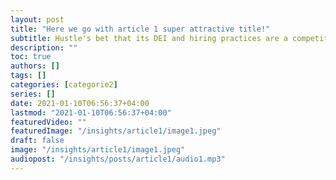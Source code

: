 ```yaml
---
layout: post
title: "Here we go with article 1 super attractive title!"
subtitle: Hustle's bet that its DEI and hiring practices are a competitive advantage.
description: ""
toc: true
authors: []
tags: []
categories: [categorie2]
series: []
date: 2021-01-10T06:56:37+04:00
lastmod: "2021-01-10T06:56:37+04:00"
featuredVideo: ""
featuredImage: "/insights/article1/image1.jpeg"
draft: false
image: "/insights/article1/image1.jpeg"
audiopost: "/insights/posts/article1/audio1.mp3"
---
```

